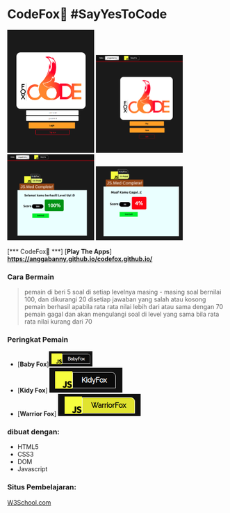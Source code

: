 # CodeFox🦊 #SayYesToCode
<img src="https://github.com/anggabanny/codefox.github.io/blob/master/img/1x/home.png" width="200" alt='home'> <img src="https://github.com/anggabanny/codefox.github.io/blob/master/img/1x/main%20menu.png" width="200" alt='main menu'> <img src="https://github.com/anggabanny/codefox.github.io/blob/master/img/1x/succes.png" width="200" alt='win'> <img src="https://github.com/anggabanny/codefox.github.io/blob/master/img/1x/Screenshot%20from%202019-08-31%2022-35-33.png" width="200" alt='lose'>


[*** CodeFox🦊 ***] [**Play The Apps**] **https://anggabanny.github.io/codefox.github.io/**
### Cara Bermain
> pemain di beri 5 soal di setiap levelnya
> masing - masing soal bernilai 100, dan dikurangi 20 disetiap jawaban yang salah atau kosong
> pemain berhasil apabila rata rata nilai lebih dari atau sama dengan 70
> pemain gagal dan akan mengulangi soal di level yang sama bila rata rata nilai kurang dari 70


### Peringkat Pemain
- [**Baby Fox**]<img src="https://github.com/anggabanny/codefox.github.io/blob/master/img/1x/level1.png " width="100" alt='BabyFox'>
- [**Kidy Fox**] ![alt text](https://github.com/anggabanny/codefox.github.io/blob/master/img/1x/level2.png "KidyFox")
- [**Warrior Fox**] ![alt text](https://github.com/anggabanny/codefox.github.io/blob/master/img/1x/level3.png "WarriorFox")

### dibuat dengan:
- HTML5
- CSS3
- DOM
- Javascript

### Situs Pembelajaran:
<a href='https://www.w3schools.com/js/default.asp' target="_blank">W3School.com</a>

